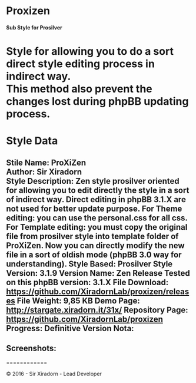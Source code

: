 # Proxizen
#### Sub Style for Prosilver  
Style for allowing you to do a sort direct style editing process in indirect way.  
This method also prevent the changes lost during phpBB updating process.
============
# Style Data
**Stile Name:** ProXiZen  
**Author:** Sir Xiradorn  
**Style Description:** Zen style prosilver oriented for allowing you to edit directly the style in a sort of indirect way. Direct editing in phpBB 3.1.X are not used for better update purpose.
For Theme editing: you can use the personal.css for all css.
For Template editing: you must copy the original file from prosilver style into template folder of ProXiZen. Now you can directly modify the **new** file in a sort of oldish mode (phpBB 3.0 way for understanding).
**Style Based:** Prosilver
**Style Version:** 3.1.9
**Version Name:** Zen Release
**Tested on this phpBB version:** 3.1.X
**File Download:** https://github.com/XiradornLab/proxizen/releases
**File Weight:** 9,85 KB
**Demo Page:** http://stargate.xiradorn.it/31x/
**Repository Page:** https://github.com/XiradornLab/proxizen
**Progress:** Definitive Version
**Nota:**
---

**Screenshots:** 
---
============  

© 2016 - Sir Xiradorn - Lead Developer
